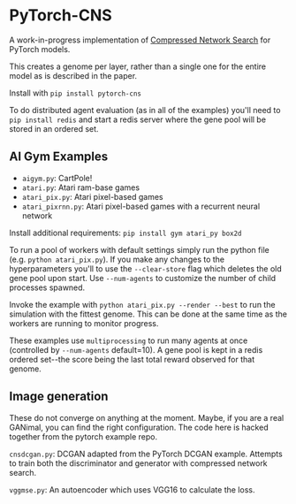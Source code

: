 PyTorch-CNS
==============
A work-in-progress implementation of [Compressed Network Search](http://people.idsia.ch/~juergen/compressednetworksearch.html)
for PyTorch models.

This creates a genome per layer, rather than a single one for the entire model as is described in the paper.

Install with `pip install pytorch-cns`

To do distributed agent evaluation (as in all of the examples) you'll need
to `pip install redis` and start a redis server where the gene pool will be
stored in an ordered set.

AI Gym Examples
---------------
 * `aigym.py`: CartPole!
 * `atari.py`: Atari ram-base games
 * `atari_pix.py`: Atari pixel-based games
 * `atari_pixrnn.py`: Atari pixel-based games with a recurrent neural network

Install additional requirements: `pip install gym atari_py box2d`

To run a pool of workers with default settings simply run the python file
(e.g. `python atari_pix.py`). If you make any changes to the hyperparameters
you'll to use the `--clear-store` flag which deletes the old gene pool upon start.
Use `--num-agents` to customize the number of child processes spawned.

Invoke the example with `python atari_pix.py --render --best` to run the simulation
with the fittest genome. This can be done at the same time as the workers are
running to monitor progress.

These examples use `multiprocessing` to run many agents at once (controlled by
`--num-agents` default=10). A gene pool is kept in a redis ordered set--the
score being the last total reward observed for that genome.

Image generation
----------------
These do not converge on anything at the moment. Maybe, if you are a real GANimal,
you can find the right configuration. The code here is hacked together from
the pytorch example repo.

`cnsdcgan.py`: DCGAN adapted from the PyTorch DCGAN example. Attempts to train
both the discriminator and generator with compressed network search.

`vggmse.py`: An autoencoder which uses VGG16 to calculate the loss.
